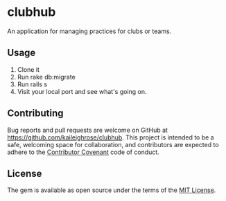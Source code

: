 # clubhub
An application for managing practices for clubs or teams.

## Usage

1. Clone it
2. Run rake db:migrate 
3. Run rails s
4. Visit your local port and see what's going on.

## Contributing

Bug reports and pull requests are welcome on GitHub at https://github.com/kaileighrose/clubhub. This project is intended to be a safe, welcoming space for collaboration, and contributors are expected to adhere to the [Contributor Covenant](http://contributor-covenant.org) code of conduct.

## License

The gem is available as open source under the terms of the [MIT License](http://opensource.org/licenses/MIT).